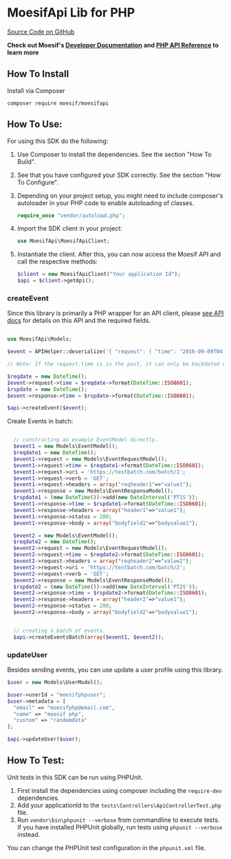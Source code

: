 # MoesifApi Lib for PHP

[Source Code on GitHub](https://github.com/moesif/moesifapi-nodejs)

__Check out Moesif's [Developer Documentation](https://www.moesif.com/docs) and [PHP API Reference](https://www.moesif.com/docs/api?php) to learn more__


## How To Install

Install via Composer

```shell
composer require moesif/moesifapi
```

## How To Use:

For using this SDK do the following:

1. Use Composer to install the dependencies. See the section "How To Build".
2. See that you have configured your SDK correctly. See the section "How To Configure".
3. Depending on your project setup, you might need to include composer's autoloader
   in your PHP code to enable autoloading of classes.

   ```PHP
   require_once "vendor/autoload.php";
   ```
4. Import the SDK client in your project:

    ```PHP
    use MoesifApi\MoesifApiClient;
    ```
5. Instantiate the client. After this, you can now access the Moesif API and call the
    respective methods:

    ```PHP
    $client = new MoesifApiClient("Your application Id");
    $api = $client->getApi();
    ```

### createEvent


Since this library is primarily a PHP wrapper for an API client, please
[see API docs](https://www.moesif.com/docs/api?int_source=docs#how-to-install)
for details on this API and the required fields.

```PHP

use MoesifApi\Models;

$event = APIHelper::deserialize('{ "request": { "time": "2016-09-09T04:45:42.914", "uri": "<https://api.acmeinc.com/items/reviews/>", "verb": "PATCH", "api_version": "1.1.0", "ip_address": "61.48.220.123", "headers": { "Host": "api.acmeinc.com", "Accept": "_/_", "Connection": "Keep-Alive", "User-Agent": "Dalvik/2.1.0 (Linux; U; Android 5.0.2; C6906 Build/14.5.A.0.242)", "Content-Type": "application/json", "Content-Length": "126", "Accept-Encoding": "gzip" }, "body": { "items": [ { "direction_type": 1, "discovery_id": "fwfrf", "liked": false }, { "direction_type": 2, "discovery_id": "d43d3f", "liked": true } ] } }, "response": { "time": "2016-09-09T04:45:42.914", "status": 500, "headers": { "Date": "Tue, 23 Aug 2016 23:46:49 GMT", "Vary": "Accept-Encoding", "Pragma": "no-cache", "Expires": "-1", "Content-Type": "application/json; charset=utf-8", "X-Powered-By": "ARR/3.0", "Cache-Control": "no-cache", "Arr-Disable-Session-Affinity": "true" }, "body": { "Error": "InvalidArgumentException", "Message": "Missing field field_a" } }, "user_id": "mndug437f43", "session_token": "23jdf0owekfmcn4u3qypxg09w4d8ayrcdx8nu2ng]s98y18cx98q3yhwmnhcfx43f", "metadata": { "foo": "bar" } }', new Models\EventModel());

// Note: If the request.time is in the past, it can only be backdated up to 7 days.

$reqdate = new DateTime();
$event->request->time = $reqdate->format(DateTime::ISO8601);
$rspdate = new DateTime();
$event->response->time = $rspdate->format(DateTime::ISO8601);

$api->createEvent($event);

```

Create Events in batch:

```PHP

  // constructing an example EventModel directly.
  $event1 = new Models\EventModel();
  $reqdate1 = new DateTime();
  $event1->request = new Models\EventRequestModel();
  $event1->request->time = $reqdate1->format(DateTime::ISO8601);
  $event1->request->uri = 'https://testbatch.com/batch/1';
  $event1->request->verb = 'GET';
  $event1->request->headers = array("reqheader1"=>"value1");
  $event1->response = new Models\EventResponseModel();
  $rspdate1 = (new DateTime())->add(new DateInterval('PT1S'));
  $event1->response->time = $rspdate1->format(DateTime::ISO8601);
  $event1->response->headers = array("header1"=>"value1");
  $event1->response->status = 200;
  $event1->response->body = array("bodyfield1"=>"bodyvalue1");

  $event2 = new Models\EventModel();
  $reqdate2 = new DateTime();
  $event2->request = new Models\EventRequestModel();
  $event2->request->time = $reqdate2->format(DateTime::ISO8601);
  $event2->request->headers = array("reqheader2"=>"value2");
  $event2->request->uri = 'https://testbatch.com/batch/2';
  $event2->request->verb = 'GET';
  $event2->response = new Models\EventResponseModel();
  $rspdate2 = (new DateTime())->add(new DateInterval('PT2S'));
  $event2->response->time = $rspdate2->format(DateTime::ISO8601);
  $event2->response->headers = array("header2"=>"value1");
  $event2->response->status = 200;
  $event2->response->body = array("bodyfield2"=>"bodyvalue1");


  // creating a batch of events.
  $api->createEventsBatch(array($event1, $event2));

```

### updateUser

Besides sending events, you can use update a user profile using this library.

```PHP
$user = new Models\UserModel();

$user->userId = "moesifphpuser";
$user->metadata = [
  "email" => "moesifphp@email.com",
  "name" => "moesif php",
  "custom" => "randomdata"
];

$api->updateUser($user);

```

## How To Test:

Unit tests in this SDK can be run using PHPUnit.

1. First install the dependencies using composer including the `require-dev` dependencies.
2. Add your applicationId to the `tests\Controllers\ApiControllerTest.php` file.
3. Run `vendor\bin\phpunit --verbose` from commandline to execute tests. If you have
   installed PHPUnit globally, run tests using `phpunit --verbose` instead.

You can change the PHPUnit test configuration in the `phpunit.xml` file.
